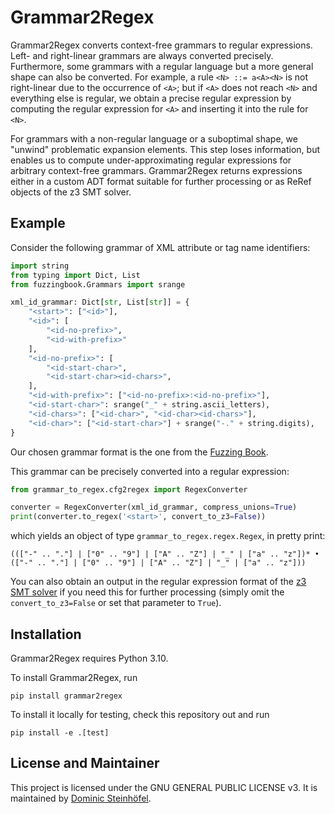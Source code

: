 # Grammar2Regex

Grammar2Regex converts context-free grammars to regular expressions.
Left- and right-linear grammars are always converted precisely.
Furthermore, some grammars with a regular language but a more general shape can also be converted.
For example, a rule `<N> ::= a<A><N>` is not right-linear due to the occurrence of `<A>`; but if `<A>` does not reach `<N>` and everything else is regular, we obtain a precise regular expression by computing the regular expression for `<A>` and inserting it into the rule for `<N>`.

For grammars with a non-regular language or a suboptimal shape, we "unwind" problematic expansion elements.
This step loses information, but enables us to compute under-approximating regular expressions for arbitrary context-free grammars.
Grammar2Regex returns expressions either in a custom ADT format suitable for further processing or as ReRef objects of the z3 SMT solver.

## Example

Consider the following grammar of XML attribute or tag name identifiers:

```python
import string
from typing import Dict, List
from fuzzingbook.Grammars import srange

xml_id_grammar: Dict[str, List[str]] = {
    "<start>": ["<id>"],
    "<id>": [
        "<id-no-prefix>",
        "<id-with-prefix>"
    ],
    "<id-no-prefix>": [
        "<id-start-char>",
        "<id-start-char><id-chars>",
    ],
    "<id-with-prefix>": ["<id-no-prefix>:<id-no-prefix>"],
    "<id-start-char>": srange("_" + string.ascii_letters),
    "<id-chars>": ["<id-char>", "<id-char><id-chars>"],
    "<id-char>": ["<id-start-char>"] + srange("-." + string.digits),
}
```

Our chosen grammar format is the one from the 
[Fuzzing Book](https://www.fuzzingbook.org/html/Grammars.html).

This grammar can be precisely converted into a regular expression:

```python
from grammar_to_regex.cfg2regex import RegexConverter

converter = RegexConverter(xml_id_grammar, compress_unions=True)
print(converter.to_regex('<start>', convert_to_z3=False))
```

which yields an object of type `grammar_to_regex.regex.Regex`, in pretty print:

```
((["-" .. "."] | ["0" .. "9"] | ["A" .. "Z"] | "_" | ["a" .. "z"])* • (["-" .. "."] | ["0" .. "9"] | ["A" .. "Z"] | "_" | ["a" .. "z"]))
```

You can also obtain an output in the regular expression format of the [z3 SMT solver](https://github.com/Z3Prover/z3)
if you need this for further processing (simply omit the `convert_to_z3=False` or set that parameter to
`True`).



## Installation

Grammar2Regex requires Python 3.10.

To install Grammar2Regex, run

```shell
pip install grammar2regex
```

To install it locally for testing, check this repository out and run

```shell
pip install -e .[test]
```

## License and Maintainer

This project is licensed under the GNU GENERAL PUBLIC LICENSE v3.
It is maintained by [Dominic Steinhöfel](https://www.dominic-steinhoefel.de).